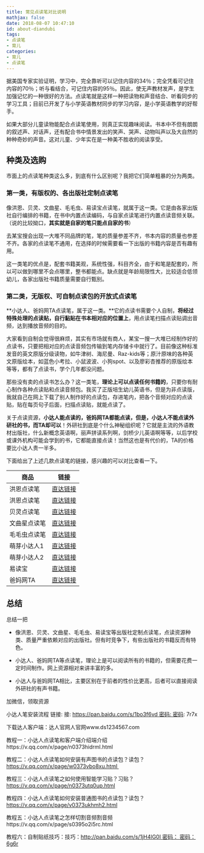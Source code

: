 ```yaml
---
title: 常见点读笔对比说明
mathjax: false
date: 2018-08-07 10:47:10
id: about-diandubi
tags:
- 点读笔
- 育儿
categories: 
- 育儿
- 点读笔
---
```


据美国专家实验证明，学习中，完全靠听可以记住内容的34％；完全凭看可记住内容的70％；听与看结合，可记住内容的95％。因此，使无声教材发声，是学生加强记忆的一种很好的方法。点读笔就是这样一种把读物和声音结合、听看同步的学习工具；目前已开发了与小学英语教材同步的学习内容，是小学英语教学的好帮手。

<!---more--->

如果大部分儿童读物能配合点读笔使用，则真正实现趣味阅读。书本中不但有朗朗的叙述声、对话声，还有配合书中情景发出的笑声、哭声、动物叫声以及大自然的种种奇妙的声音。这对儿童、少年实在是一种美不胜收的阅读享受。 

## 种类及选购

市面上的点读笔种类这么多，到底有什么区别呢？我把它们简单粗暴的分为两类。

### 第一类，有版权的、各出版社定制点读笔

像洪恩、贝灵、文曲星、毛毛虫、易读宝点读笔，就属于这一类。它是由各家出版社自行编排的书籍，在书中内置点读编码，与自家点读笔进行内置点读音频关联。（说的比较拗口，**其实就是自家的笔只能点自家的书**）

去某宝搜会出现一大堆不同品牌的笔，笔的质量参差不齐，书本内容的质量也参差不齐。各家的点读笔不通用，在选择的时候需要看一下出版的书籍内容是否有趣有用。

这一类笔的优点是，配套书籍美观，系统性强，科目齐全，由于和笔是配套的，所以可以做到哪里不会点哪里，整书都能点。缺点就是年龄局限性大，比较适合低领幼儿，各家出版社书籍质量需要自行甄别。

### 第二类，无版权、可自制点读包的开放式点读笔

**小达人、爸妈网TA点读笔，属于这一类。**它的点读书需要个人自制，**将经过特殊处理的点读贴，自行黏贴在书本相对应的位置上**，用点读笔扫描点读贴调出音频，达到播放音频的目的。

大家看到自制会觉得很麻烦，其实有市场就有商人，某宝一搜一大堆已经制作好的点读书，只要把相对应的点读音频包传输到笔内存储卡中就行了。目前像这种标准发音的英文原版分级读物，如牛津树、海尼曼、Raz-kids等；原汁原味的各种英文原版绘本，如蓝色小考拉、小鼠波波、小狗spot、以及廖彩杏推荐的原版绘本等等，都有了点读书，学个几年都没问题。

那些没有卖的点读书怎么办？这一类笔，**理论上可以点读任何书籍的**，只要你有耐心制作各种点读贴和点读音频包。我买了正版培生幼儿英语书，但是为非点读版，我就自己在网上下载了别人制作好的点读包，存进笔内，把各个音频对应的点读贴，贴在每页句子后面，扫描点读贴，就能点读了。

关于点读资源，**小达人能点读的，爸妈网TA都能点读，但是，小达人不能点读外研社的书，而TA却可以**！外研社到底是个什么神秘组织呢？它就是主流的外语教材出版社，什么新概念英语啊，丽声拼读系列啊，剑桥少儿英语啊等等，以后学校或课外机构可能会学到的书，它都能直接点读！当然这也是有代价的，TA的价格要比小达人贵一半多。

下面给出了上述几款点读笔的链接，感兴趣的可以对比查看一下。

| 商品         | 链接                                                         |
| ------------ | ------------------------------------------------------------ |
| 洪恩点读笔   | [直达链接](https://s.click.taobao.com/4dZS1Ow)               |
| 洪恩点读笔   | [直达链接](https://s.click.taobao.com/jffS1Ow)               |
| 贝灵点读笔   | [直达链接](https://s.click.taobao.com/rQdS1Ow)               |
| 文曲星点读笔 | [直达链接](https://s.click.taobao.com/aedS1Ow)               |
| 毛毛虫点读笔 | [直达链接](https://s.click.taobao.com/d7ZS1Ow)               |
| 萌芽小达人1  | [直达链接](https://s.click.taobao.com/RQcS1Ow)               |
| 萌芽小达人2  | [直达链接](https://uland.taobao.com/coupon/edetail?e=XofyBxrtVdIGQASttHIRqW%2FtySvVncxo4q6QTf1uhS%2FwPiiSjdGdvja%2FyZsL8jyor1CsJPzF1NPMWMGqh9OS3ZQ5wfGz%2Fu%2BN%2FKY9JQ%2BP57WWENi52CLtZrEsC315c4LY5yCzswj2V8ez%2BEEIX1kmAg%3D%3D&traceId=0bb78afa15334710023192050e) |
| 易读宝       | [直达链接](https://uland.taobao.com/coupon/edetail?e=9bFFOGYM9YgGQASttHIRqcRXjikS5D%2BQu8sMqAXJjHrwPiiSjdGdvja%2FyZsL8jyor1CsJPzF1NPMWMGqh9OS3ZQ5wfGz%2Fu%2BN%2FKY9JQ%2BP57WWENi52CLtZrEsC315c4LYEESfkAbf3I4DCq9CrVftVg%3D%3D&amp;traceId=0bb9f0fc15336015748262128e) |
| 爸妈网TA     | [直达链接](https://item.taobao.com/item.htm?spm=a1z10.1-c-s.w4004-17288238738.2.50803da3pgG4Ng&id=567799795651) |

## 总结

总结一把

- 像洪恩、贝灵、文曲星、毛毛虫、易读宝等出版社定制点读笔，点读资源种类、质量严重依赖对应的出版社。但有时竞争下，有些出版社的书籍反而有特色。

- 小达人、爸妈网TA等点读笔，理论上是可以阅读所有的书籍的，但需要花费一定时间制作。网上资源相对来讲丰富的多。

- 小达人与爸妈网TA相比，主要区别在于前者的性价比更高，后者可以直接阅读外研社的有声书籍。

  

加微信，领取资源



小达人笔安装流程
链接: 接: https://pan.baidu.com/s/1bo3f6vd 密码: 密码: 7r7x

下载达人客户端：达人官网人官网www.ds1234567.com

教程一：小达人点读笔和客户端介绍端介绍https://v.qq.com/x/page/n0373hidrml.html

教程二：小达人点读笔如何安装有声图书的点读包？读包？https://v.qq.com/x/page/w0373vbo8xu.html 

教程三：小达人点读笔之如何使用智能学习贴？习贴？https://v.qq.com/x/page/n0373utq0up.html

教程四：小达人点读笔如何安装普通图书的点读包？读包？https://v.qq.com/x/page/v0373ukhmh2.html

教程五：小达人点读笔之怎样切割音频割音频https://v.qq.com/x/page/s0395o2i5rc.html

教程六：自制贴纸技巧：技巧：http://pan.baidu.com/s/1jH4lG0I 密码： 密码：6g6r